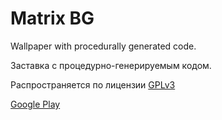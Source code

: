 Matrix BG
=========
Wallpaper with procedurally generated code.

Заставка с процедурно-генерируемым кодом.

Распространяется по лицензии [GPLv3]("http://www.gnu.org/copyleft/gpl.html)

[Google Play](https://play.google.com/store/apps/details?id=com.cab404.matrix)
